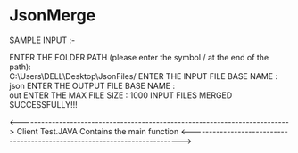 # JsonMerge


SAMPLE INPUT :- 

ENTER THE FOLDER PATH (please enter the symbol  /  at the end of the path):  
C:\Users\DELL\Desktop\JsonFiles/
ENTER THE INPUT FILE BASE NAME :  
json
ENTER THE OUTPUT FILE BASE NAME :  
out
ENTER THE MAX FILE SIZE : 
1000
INPUT FILES MERGED SUCCESSFULLY!!!


<--------------------------------------------------------------------------->
Client Test.JAVA  Contains the main function
<--------------------------------------------------------------------------->
